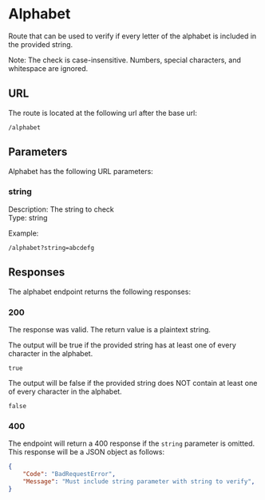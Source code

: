 # Alphabet

Route that can be used to verify if every letter of the alphabet is included in the provided string.

Note: The check is case-insensitive. Numbers, special characters, and whitespace are ignored.

## URL

The route is located at the following url after the base url:

```
/alphabet
```

## Parameters

Alphabet has the following URL parameters:

### string

Description: The string to check  
Type: string  

Example:
```
/alphabet?string=abcdefg
```

## Responses

The alphabet endpoint returns the following responses:

### 200

The response was valid. The return value is a plaintext string.

The output will be true if the provided string has at least one of every character in the alphabet.
```
true
```
The output will be false if the provided string does NOT contain at least one of every character in the alphabet.
```
false
```

### 400

The endpoint will return a 400 response if the `string` parameter is omitted.
This response will be a JSON object as follows:

```json
{
    "Code": "BadRequestError",
    "Message": "Must include string parameter with string to verify",
}
```
